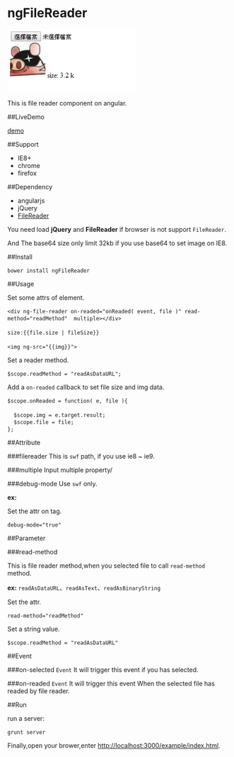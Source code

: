 ngFileReader
=============

![demo image](/images/screenprint.png)

This is file reader component on angular.

##LiveDemo

[demo](http://sparrowhome.twbbs.org/example/bower_components/ngFileReader/example/)

##Support

* IE8+
* chrome
* firefox


##Dependency

* angularjs
* jQuery
* [FileReader](https://github.com/Jahdrien/FileReader)

You need load **jQuery** and **FileReader** if browser is not support `FileReader`.

And The base64 size only limit 32kb if you use base64 to set image on IE8.


##Install

```
bower install ngFileReader
```

##Usage

Set some attrs of element.
```
<div ng-file-reader on-readed="onReaded( event, file )" read-method="readMethod"  multiple></div>

size:{{file.size | fileSize}}

<img ng-src="{{img}}">
```

Set a reader method.
```
$scope.readMethod = "readAsDataURL";
```

Add a `on-readed` callback to set file size and img data.
```
$scope.onReaded = function( e, file ){

  $scope.img = e.target.result;
  $scope.file = file;
};
```

##Attribute

###filereader
This is `swf` path, if you use ie8 ~ ie9.

###multiple
Input multiple property/

###debug-mode
Use `swf` only.

**ex:**

Set the attr on tag.

```
debug-mode="true"
```

##Parameter

###read-method

This is file reader method,when you selected file to call `read-method` method.

**ex:** `readAsDataURL`、`readAsText`、`readAsBinaryString`

Set the attr.
```
read-method="readMethod"
```

Set a string value.
```
$scope.readMethod = "readAsDataURL"
```

##Event

###on-selected `Event`
It will trigger this event if you has selected.

###on-readed `Event`
It will trigger this event When the selected file has readed by file reader.

##Run
 
run a server:
```
grunt server
```
 
Finally,open your brower,enter [http://localhost:3000/example/index.html](http://localhost/example/index.html).


